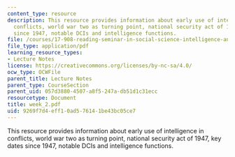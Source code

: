 ```yaml
---
content_type: resource
description: This resource provides information about early use of intelligence in
  conflicts, world war two as turning point, national security act of 1947, key dates
  since 1947, notable DCIs and intelligence functions.
file: /courses/17-908-reading-seminar-in-social-science-intelligence-and-national-security-fall-2005/9269f7d4eff10ad576141be43bc05ce7_week_2.pdf
file_type: application/pdf
learning_resource_types:
- Lecture Notes
license: https://creativecommons.org/licenses/by-nc-sa/4.0/
ocw_type: OCWFile
parent_title: Lecture Notes
parent_type: CourseSection
parent_uid: 057d3880-4507-a8f5-247a-db51d1c31ecc
resourcetype: Document
title: week_2.pdf
uid: 9269f7d4-eff1-0ad5-7614-1be43bc05ce7
---
```

This resource provides information about early use of intelligence in conflicts, world war two as turning point, national security act of 1947, key dates since 1947, notable DCIs and intelligence functions.